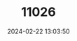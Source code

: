 ---
title: "11026"
category: "Orsinigobius punctatissimus"
draft: false
date: 2024-02-22 13:03:50
languages:
  Italian: ["Panzarolo"]
  English: ["Italian Spring Goby"]
---